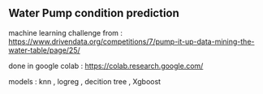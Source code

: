 ## Water Pump condition prediction

machine learning challenge from : https://www.drivendata.org/competitions/7/pump-it-up-data-mining-the-water-table/page/25/

done in google colab  : https://colab.research.google.com/

models : knn , logreg , decition tree , Xgboost
